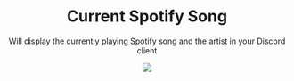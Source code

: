 <h1 align="center">Current Spotify Song</h1>
  <p align="center">Will display the currently playing Spotify song and the artist in your Discord client</p>
<p align="center">
  <img src="https://raw.githubusercontent.com/Zedruc/BetterDCStuff/main/CurrentSpotifySong/_assets/preview.png">
</p>

